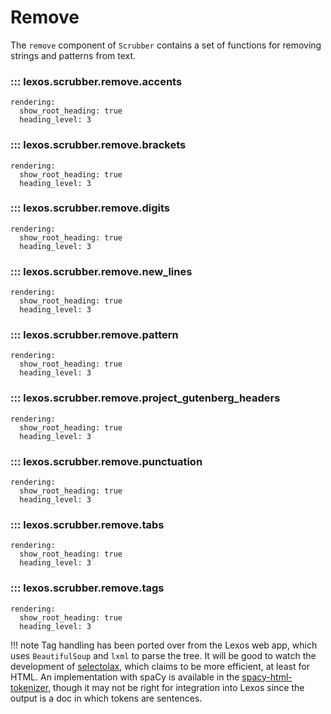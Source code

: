 # Remove

The `remove` component of `Scrubber` contains a set of functions for removing strings and patterns from text.

### ::: lexos.scrubber.remove.accents
    rendering:
      show_root_heading: true
      heading_level: 3

### ::: lexos.scrubber.remove.brackets
    rendering:
      show_root_heading: true
      heading_level: 3

### ::: lexos.scrubber.remove.digits
    rendering:
      show_root_heading: true
      heading_level: 3

### ::: lexos.scrubber.remove.new_lines
    rendering:
      show_root_heading: true
      heading_level: 3

### ::: lexos.scrubber.remove.pattern
    rendering:
      show_root_heading: true
      heading_level: 3

### ::: lexos.scrubber.remove.project_gutenberg_headers
    rendering:
      show_root_heading: true
      heading_level: 3

### ::: lexos.scrubber.remove.punctuation
    rendering:
      show_root_heading: true
      heading_level: 3

### ::: lexos.scrubber.remove.tabs
    rendering:
      show_root_heading: true
      heading_level: 3

### ::: lexos.scrubber.remove.tags
    rendering:
      show_root_heading: true
      heading_level: 3

!!! note
  Tag handling has been ported over from the Lexos web app, which uses `BeautifulSoup` and `lxml` to parse the tree. It will be good to watch the development of <a href="https://github.com/rushter/selectolax" target="_blank">selectolax</a>, which claims to be more efficient, at least for HTML. An implementation with spaCy is available in the <a href="https://github.com/pmbaumgartner/spacy-html-tokenizer" target="_blank">spacy-html-tokenizer</a>, though it may not be right for integration into Lexos since the output is a doc in which tokens are sentences.

